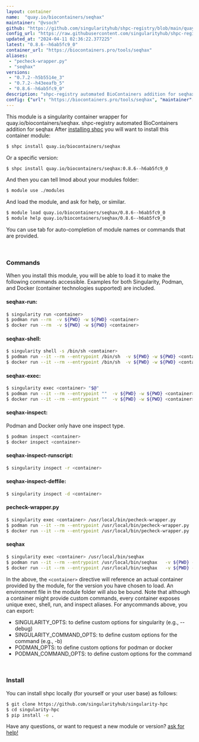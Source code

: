 ```yaml
---
layout: container
name:  "quay.io/biocontainers/seqhax"
maintainer: "@vsoch"
github: "https://github.com/singularityhub/shpc-registry/blob/main/quay.io/biocontainers/seqhax/container.yaml"
config_url: "https://raw.githubusercontent.com/singularityhub/shpc-registry/main/quay.io/biocontainers/seqhax/container.yaml"
updated_at: "2024-04-11 02:36:22.377225"
latest: "0.8.6--h6ab5fc9_0"
container_url: "https://biocontainers.pro/tools/seqhax"
aliases:
 - "pecheck-wrapper.py"
 - "seqhax"
versions:
 - "0.7.2--h5b5514e_3"
 - "0.7.2--h43eeafb_5"
 - "0.8.6--h6ab5fc9_0"
description: "shpc-registry automated BioContainers addition for seqhax"
config: {"url": "https://biocontainers.pro/tools/seqhax", "maintainer": "@vsoch", "description": "shpc-registry automated BioContainers addition for seqhax", "latest": {"0.8.6--h6ab5fc9_0": "sha256:6ef645eefa76dcdda425402b0bd4715b32dd9c7fabd51f2efa20b641287b44ac"}, "tags": {"0.7.2--h5b5514e_3": "sha256:9ff07f67ae32efe67dbdcfc5db9960f971f491372648dacabf1d5c703cb07f51", "0.7.2--h43eeafb_5": "sha256:d9e7807c273f509194dfa59c51aff9e03aea1875e5f47598e49acf0c51f80ebb", "0.8.6--h6ab5fc9_0": "sha256:6ef645eefa76dcdda425402b0bd4715b32dd9c7fabd51f2efa20b641287b44ac"}, "docker": "quay.io/biocontainers/seqhax", "aliases": {"pecheck-wrapper.py": "/usr/local/bin/pecheck-wrapper.py", "seqhax": "/usr/local/bin/seqhax"}}
---
```


This module is a singularity container wrapper for quay.io/biocontainers/seqhax.
shpc-registry automated BioContainers addition for seqhax
After [installing shpc](#install) you will want to install this container module:


```bash
$ shpc install quay.io/biocontainers/seqhax
```

Or a specific version:

```bash
$ shpc install quay.io/biocontainers/seqhax:0.8.6--h6ab5fc9_0
```

And then you can tell lmod about your modules folder:

```bash
$ module use ./modules
```

And load the module, and ask for help, or similar.

```bash
$ module load quay.io/biocontainers/seqhax/0.8.6--h6ab5fc9_0
$ module help quay.io/biocontainers/seqhax/0.8.6--h6ab5fc9_0
```

You can use tab for auto-completion of module names or commands that are provided.

<br>

### Commands

When you install this module, you will be able to load it to make the following commands accessible.
Examples for both Singularity, Podman, and Docker (container technologies supported) are included.

#### seqhax-run:

```bash
$ singularity run <container>
$ podman run --rm  -v ${PWD} -w ${PWD} <container>
$ docker run --rm  -v ${PWD} -w ${PWD} <container>
```

#### seqhax-shell:

```bash
$ singularity shell -s /bin/sh <container>
$ podman run --it --rm --entrypoint /bin/sh  -v ${PWD} -w ${PWD} <container>
$ docker run --it --rm --entrypoint /bin/sh  -v ${PWD} -w ${PWD} <container>
```

#### seqhax-exec:

```bash
$ singularity exec <container> "$@"
$ podman run --it --rm --entrypoint ""  -v ${PWD} -w ${PWD} <container> "$@"
$ docker run --it --rm --entrypoint ""  -v ${PWD} -w ${PWD} <container> "$@"
```

#### seqhax-inspect:

Podman and Docker only have one inspect type.

```bash
$ podman inspect <container>
$ docker inspect <container>
```

#### seqhax-inspect-runscript:

```bash
$ singularity inspect -r <container>
```

#### seqhax-inspect-deffile:

```bash
$ singularity inspect -d <container>
```


#### pecheck-wrapper.py

```bash
$ singularity exec <container> /usr/local/bin/pecheck-wrapper.py
$ podman run --it --rm --entrypoint /usr/local/bin/pecheck-wrapper.py   -v ${PWD} -w ${PWD} <container> -c " $@"
$ docker run --it --rm --entrypoint /usr/local/bin/pecheck-wrapper.py   -v ${PWD} -w ${PWD} <container> -c " $@"
```


#### seqhax

```bash
$ singularity exec <container> /usr/local/bin/seqhax
$ podman run --it --rm --entrypoint /usr/local/bin/seqhax   -v ${PWD} -w ${PWD} <container> -c " $@"
$ docker run --it --rm --entrypoint /usr/local/bin/seqhax   -v ${PWD} -w ${PWD} <container> -c " $@"
```



In the above, the `<container>` directive will reference an actual container provided
by the module, for the version you have chosen to load. An environment file in the
module folder will also be bound. Note that although a container
might provide custom commands, every container exposes unique exec, shell, run, and
inspect aliases. For anycommands above, you can export:

 - SINGULARITY_OPTS: to define custom options for singularity (e.g., --debug)
 - SINGULARITY_COMMAND_OPTS: to define custom options for the command (e.g., -b)
 - PODMAN_OPTS: to define custom options for podman or docker
 - PODMAN_COMMAND_OPTS: to define custom options for the command

<br>

### Install

You can install shpc locally (for yourself or your user base) as follows:

```bash
$ git clone https://github.com/singularityhub/singularity-hpc
$ cd singularity-hpc
$ pip install -e .
```

Have any questions, or want to request a new module or version? [ask for help!](https://github.com/singularityhub/singularity-hpc/issues)